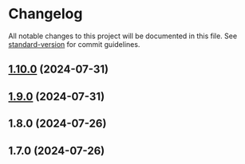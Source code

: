 # Changelog

All notable changes to this project will be documented in this file. See [standard-version](https://github.com/conventional-changelog/standard-version) for commit guidelines.

## [1.10.0](https://github.com/kushhansagarwal/fetchai-sdk/compare/v1.9.0...v1.10.0) (2024-07-31)

## [1.9.0](https://github.com/kushhansagarwal/fetchai-sdk/compare/v1.8.0...v1.9.0) (2024-07-31)

## 1.8.0 (2024-07-26)

## 1.7.0 (2024-07-26)
